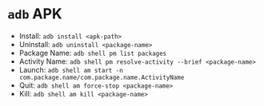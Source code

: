 # `adb` APK

- Install: `adb install <apk-path>`
- Uninstall: `adb uninstall <package-name>`
- Package Name: `adb shell pm list packages`
- Activity Name: `adb shell pm resolve-activity --brief <package-name>`
- Launch: `adb shell am start -n com.package.name/com.package.name.ActivityName`
- Quit: `adb shell am force-stop <package-name>`
- Kill: `adb shell am kill <package-name>`
